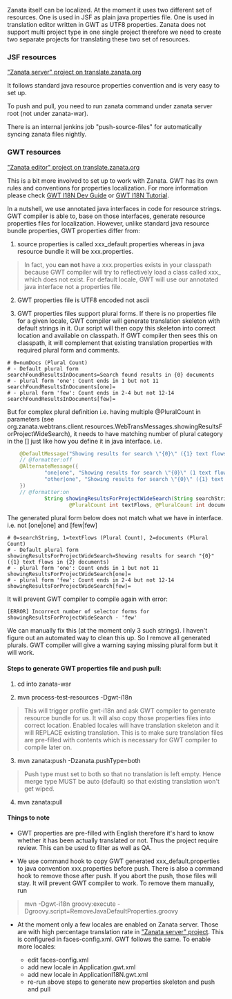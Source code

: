 Zanata itself can be localized. At the moment it uses two different set of resources. One is used in JSF as plain java properties file. One is used in translation editor written in GWT as UTF8 properties. Zanata does not support multi project type in one single project therefore we need to create two separate projects for translating these two set of resources.

### JSF resources
["Zanata server" project on translate.zanata.org](https://translate.zanata.org/zanata/project/view/zanata-server)

It follows standard java resource properties convention and is very easy to set up.

To push and pull, you need to run zanata command under zanata server root (not under zanata-war).

There is an internal jenkins job "push-source-files" for automatically syncing zanata files nightly.

### GWT resources
["Zanata editor" project on translate.zanata.org](https://translate.zanata.org/zanata/project/view/zanata-editor)

This is a bit more involved to set up to work with Zanata. GWT has its own rules and conventions for properties localization. For more information please check [GWT I18N Dev Guide](http://www.gwtproject.org/doc/latest/DevGuideI18n.html) or [GWT I18N Tutorial](http://www.gwtproject.org/doc/latest/tutorial/i18n.html).

In a nutshell, we use annotated java interfaces in code for resource strings. GWT compiler is able to, base on those interfaces, generate resource properties files for localization. However, unlike standard java resource bundle properties, GWT properties differ from:

1. source properties is called xxx_default.properties whereas in java resource bundle it will be xxx.properties.
 > In fact, you **can not** have a xxx.properties exists in your classpath because GWT compiler will try to reflectively load a class called xxx_ which does not exist. For default locale, GWT will use our annotated java interface not a properties file.

2. GWT properties file is UTF8 encoded not ascii

3. GWT properties files support plural forms. If there is no properties file for a given locale, GWT compiler will generate translation skeleton with default strings in it. Our script will then copy this skeleton into correct location and available on classpath. If GWT compiler then sees this on classpath, it will complement that existing translation properties with required plural form and comments.
```properties
# 0=numDocs (Plural Count)
# - Default plural form
searchFoundResultsInDocuments=Search found results in {0} documents
# - plural form 'one': Count ends in 1 but not 11
searchFoundResultsInDocuments[one]=
# - plural form 'few': Count ends in 2-4 but not 12-14
searchFoundResultsInDocuments[few]=
```
But for complex plural definition i.e. having multiple @PluralCount in parameters (see org.zanata.webtrans.client.resources.WebTransMessages.showingResultsForProjectWideSearch), it needs to have matching number of plural category in the [] just like how you define it in java interface.
i.e.
```java
    @DefaultMessage("Showing results for search \"{0}\" ({1} text flows in {2} documents)")
    // @formatter:off
    @AlternateMessage({
            "one|one", "Showing results for search \"{0}\" (1 text flow in 1 document)",
            "other|one", "Showing results for search \"{0}\" ({1} text flows in 1 document)"
    })
    // @formatter:on
            String showingResultsForProjectWideSearch(String searchString,
                    @PluralCount int textFlows, @PluralCount int documents);
```
The generated plural form below does not match what we have in interface. i.e. not [one|one] and [few|few]
```properties
# 0=searchString, 1=textFlows (Plural Count), 2=documents (Plural Count)
# - Default plural form
showingResultsForProjectWideSearch=Showing results for search "{0}" ({1} text flows in {2} documents)
# - plural form 'one': Count ends in 1 but not 11
showingResultsForProjectWideSearch[one]=
# - plural form 'few': Count ends in 2-4 but not 12-14
showingResultsForProjectWideSearch[few]=
```
It will prevent GWT compiler to compile again with error:
```log
[ERROR] Incorrect number of selector forms for showingResultsForProjectWideSearch - 'few'
```
We can manually fix this (at the moment only 3 such strings). I haven't figure out an automated way to clean this up. So I remove all generated plurals. GWT compiler will give a warning saying missing plural form but it will work.

#### Steps to generate GWT properties file and push pull:

1. cd into zanata-war

2. mvn process-test-resources -Dgwt-i18n
 > This will trigger profile gwt-i18n and ask GWT compiler to generate resource bundle for us. It will also copy those properties files into correct location. Enabled locales will have translation skeleton and it will REPLACE existing translation. This is to make sure translation files are pre-filled with contents which is necessary for GWT compiler to compile later on.

3. mvn zanata:push -Dzanata.pushType=both
 > Push type must set to both so that no translation is left empty. Hence merge type MUST be auto (default) so that existing translation won't get wiped. 

4. mvn zanata:pull

#### Things to note
* GWT properties are pre-filled with English therefore it's hard to know whether it has been actually translated or not. Thus the project require review. This can be used to filter as well as QA.

* We use command hook to copy GWT generated xxx_default.properties to java convention xxx.properties before push. There is also a command hook to remove those after push. If you abort the push, those files will stay. It will prevent GWT compiler to work. To remove them manually, run 
 > mvn -Dgwt-i18n groovy:execute -Dgroovy.script=RemoveJavaDefaultProperties.groovy

* At the moment only a few locales are enabled on Zanata server. Those are with high percentage translation rate in ["Zanata server" project](https://translate.zanata.org/zanata/project/view/zanata-server). This is configured in faces-config.xml. GWT follows the same. To enable more locales:

    * edit faces-config.xml
    * add new locale in Application.gwt.xml
    * add new locale in ApplicationI18N.gwt.xml
    * re-run above steps to generate new properties skeleton and push and pull